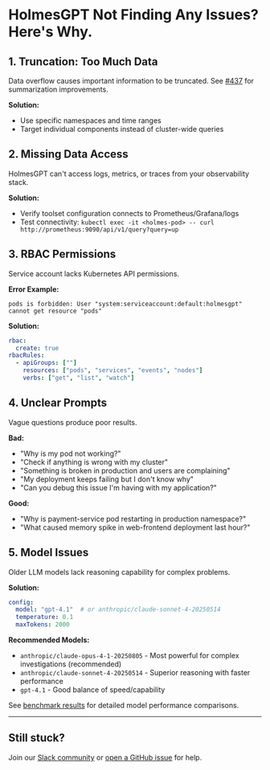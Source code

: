 # HolmesGPT Not Finding Any Issues? Here's Why.

## 1. Truncation: Too Much Data

Data overflow causes important information to be truncated. See [#437](https://github.com/robusta-dev/holmesgpt/issues/437) for summarization improvements.

**Solution:**

- Use specific namespaces and time ranges
- Target individual components instead of cluster-wide queries

## 2. Missing Data Access

HolmesGPT can't access logs, metrics, or traces from your observability stack.

**Solution:**

- Verify toolset configuration connects to Prometheus/Grafana/logs
- Test connectivity: `kubectl exec -it <holmes-pod> -- curl http://prometheus:9090/api/v1/query?query=up`

## 3. RBAC Permissions

Service account lacks Kubernetes API permissions.

**Error Example:**
```
pods is forbidden: User "system:serviceaccount:default:holmesgpt" cannot get resource "pods"
```

**Solution:**
```yaml
rbac:
  create: true
rbacRules:
  - apiGroups: [""]
    resources: ["pods", "services", "events", "nodes"]
    verbs: ["get", "list", "watch"]
```

## 4. Unclear Prompts

Vague questions produce poor results.

**Bad:**

- "Why is my pod not working?"
- "Check if anything is wrong with my cluster"
- "Something is broken in production and users are complaining"
- "My deployment keeps failing but I don't know why"
- "Can you debug this issue I'm having with my application?"

**Good:**

- "Why is payment-service pod restarting in production namespace?"
- "What caused memory spike in web-frontend deployment last hour?"

## 5. Model Issues

Older LLM models lack reasoning capability for complex problems.

**Solution:**
```yaml
config:
  model: "gpt-4.1"  # or anthropic/claude-sonnet-4-20250514
  temperature: 0.1
  maxTokens: 2000
```

**Recommended Models:**

- `anthropic/claude-opus-4-1-20250805` - Most powerful for complex investigations (recommended)
- `anthropic/claude-sonnet-4-20250514` - Superior reasoning with faster performance
- `gpt-4.1` - Good balance of speed/capability

See [benchmark results](../development/evaluations/latest-results.md) for detailed model performance comparisons.

---

## Still stuck?

Join our [Slack community](https://bit.ly/robusta-slack) or [open a GitHub issue](https://github.com/robusta-dev/holmesgpt/issues) for help.
